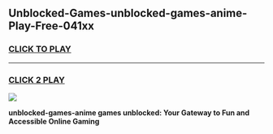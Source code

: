 
## Unblocked-Games-unblocked-games-anime-Play-Free-041xx
<h3>
<a href="https://premium76.site?title=unblocked-games-anime&ref=17A">CLICK TO PLAY</a></h3>
<hr>

<h3>
<a href="https://premium76.site?title=unblocked-games-anime&ref=17A">CLICK 2 PLAY</a>
  
</h3>

<a href="https://premium76.site?title=unblocked-games-anime&ref=17A"><img src="https://clearcache.store/games.png"></a>


**unblocked-games-anime games unblocked: Your Gateway to Fun and Accessible Online Gaming**
